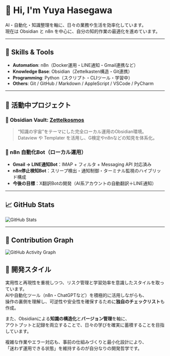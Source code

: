 # 👋 Hi, I'm Yuya Hasegawa

AI・自動化・知識整理を軸に、日々の業務や生活を効率化しています。  
現在は Obsidian と n8n を中心に、自分の知的作業の最適化を進めています。

---

## 🔧 Skills & Tools

- **Automation**: n8n（Docker運用・LINE通知・Gmail連携など）
- **Knowledge Base**: Obsidian（Zettelkasten構造・Git連携）
- **Programming**: Python（スクリプト・CLIツール・学習中）
- **Others**: Git / GitHub / Markdown / AppleScript / VSCode / PyCharm

---

## 🚧 活動中プロジェクト

### 🧠 Obsidian Vault: [Zettelkosmos](https://github.com/deep-dev-yuya/Zettelkosmos)
> “知識の宇宙”をテーマにした完全ローカル運用のObsidian環境。Dataview や Templater を活用し、G検定やn8nなどの知見を体系化。

### 🤖 n8n 自動化Bot（ローカル運用）
- **Gmail → LINE通知Bot**：IMAP + フィルタ + Messaging API 対応済み  
- **n8n停止検知Bot**：スリープ検出・通知制御・ターミナル監視のハイブリッド構成  
- **今後の目標**：X翻訳Botの開発（AI系アカウントの自動翻訳＋LINE通知）

---

## 📈 GitHub Stats

![GitHub Stats](https://github-readme-stats.vercel.app/api?username=deep-dev-yuya&show_icons=true&theme=default)

---

## 🌱 Contribution Graph

![GitHub Activity Graph](https://github-readme-activity-graph.cyclic.app/graph?username=deep-dev-yuya&theme=github)

## 🧩 開発スタイル

実用性と再現性を重視しつつ、リスク管理と学習効率を意識したスタイルを取っています。  
AIや自動化ツール（n8n・ChatGPTなど）を積極的に活用しながらも、  
操作の裏側を理解し、可逆性や安全性を確保するために**独自のチェックリスト**も作成。  

また、Obsidianによる**知識の構造化**と**バージョン管理**を軸に、  
アウトプットと記録を両立することで、日々の学びを確実に蓄積することを目指しています。  

複雑な作業やエラー対応も、事前の仕組みづくりと最小化設計により、  
「迷わず運用できる状態」を維持するのが自分なりの開発哲学です。
